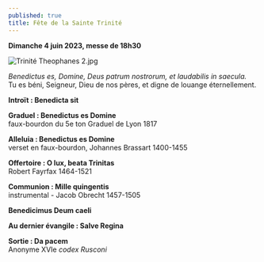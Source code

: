 ```yaml
---
published: true
title: Fête de la Sainte Trinité
---
```

**Dimanche 4 juin 2023, messe de 18h30**

![Trinité Theophanes 2.jpg]({{site.baseurl}}/images/Trinit%C3%A9%20Theophanes%202.jpg)

*Benedictus es, Domine, Deus patrum nostrorum, et laudabilis in saecula.*  
Tu es béni, Seigneur, Dieu de nos pères, et digne de louange éternellement.

**Introït : Benedicta sit**

**Graduel : Benedictus es Domine**  
faux-bourdon du 5e ton Graduel de Lyon 1817

**Alleluia : Benedictus es Domine**  
verset en faux-bourdon, Johannes Brassart 1400-1455

**Offertoire : O lux, beata Trinitas**  
Robert Fayrfax 1464-1521

**Communion : Mille quingentis**  
instrumental - Jacob Obrecht 1457-1505

**Benedicimus Deum caeli**

**Au dernier évangile : Salve Regina**

**Sortie : Da pacem**  
Anonyme XVIe *codex Rusconi*
